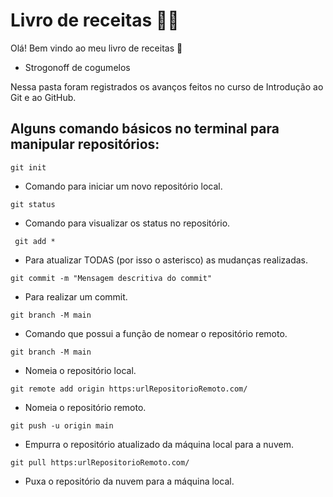 # Livro de receitas :woman_cook:

Olá! Bem vindo ao meu livro de receitas :wave:
 - Strogonoff de cogumelos

Nessa pasta foram registrados os avanços feitos no curso de Introdução ao Git e ao GitHub.

## Alguns comando básicos no terminal para manipular repositórios:
    
 ``` git init ```

 - Comando para iniciar um novo repositório local.
 
 ``` git status ```
  
 - Comando para visualizar os status no repositório.
 
 ``` git add *```
   
 - Para atualizar TODAS (por isso o asterisco) as mudanças realizadas.
 
 ``` git commit -m "Mensagem descritiva do commit" ```
   
 - Para realizar um commit.
 
 ``` git branch -M main ```
 
 - Comando que possui a função de nomear o repositório remoto.
 
 ``` git branch -M main ```
 
 - Nomeia o repositório local.

 ``` git remote add origin https:urlRepositorioRemoto.com/ ```
 
 - Nomeia o repositório remoto.
 
 ``` git push -u origin main ```
 
 - Empurra o repositório atualizado da máquina local para a nuvem.
 
 ``` git pull https:urlRepositorioRemoto.com/ ```
 
 - Puxa o repositório da nuvem para a máquina local.
 
 
